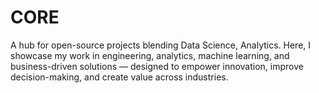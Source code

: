 # CORE
A hub for open-source projects blending Data Science, Analytics. Here, I showcase my work in engineering, analytics, machine learning, and business-driven solutions — designed to empower innovation, improve decision-making, and create value across industries.
